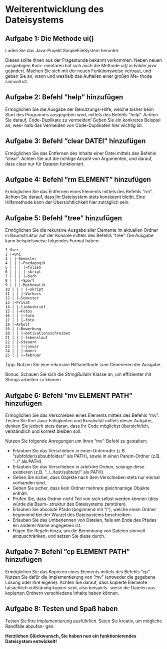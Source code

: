 # Weiterentwicklung des Dateisystems

## Aufgabe 1: Die Methode ui()

Laden Sie das Java-Projekt SimpleFileSystem herunter.

Dieses sollte Ihnen aus der Fragestunde bekannt vorkommen. Neben neuen ausgiebigen Kom-
mentaren hat sich auch die Methode *ui()* in *Folder.java* geändert. Machen Sie sich mit der neuen
Funktionsweise vertraut, und geben Sie an, wann und weshalb das Aufteilen einer großen Me-
thode sinnvoll ist.

## Aufgabe 2: Befehl ”help” hinzufügen

Ermöglichen Sie die Ausgabe der Benutzungs-Hilfe, welche bisher beim Start des Programms
ausgegeben wird, mittels des Befehls ”help”.
Achten Sie darauf, Code-Duplikate zu vermeiden! Geben Sie ein konkretes Beispiel an, wes-
halb das Vermeiden von Code-Duplikaten hier wichtig ist.

## Aufgabe 3: Befehl ”clear DATEI” hinzufügen

Ermöglichen Sie das Entfernen des Inhalts einer Datei mittels des Befehls ”clear”.
Achten Sie auf die richtige Anzahl von Argumenten, und darauf, dass clear nur für Dateien
funktioniert.

## Aufgabe 4: Befehl ”rm ELEMENT” hinzufügen

Ermöglichen Sie das Entfernen eines Elements mittels des Befehls ”rm”.
Achten Sie darauf, dass Ihr Dateisystem stets konsistent bleibt. Eine Hilfsmethode kann der
Übersichtlichkeit hier zuträglich sein.

## Aufgabe 5: Befehl ”tree” hinzufügen

Ermöglichen Sie die rekursive Ausgabe aller Elemente im aktuellen Ordner in Baumstruktur auf
der Konsole mittels des Befehls ”tree”.
Die Ausgabe kann beispielsweise folgendes Format haben:

```
1 User
2 |−Uni
3 | |−Semester
4 | | |−Paedagogik
5 | | | |−folien
6 | | | |−skript
7 | | | |−buch
8 | | |−Sport
9 | | |−Mathematik
10 | | | |−skript
11 | | |−Vorkurs
12 | |−Semester
13 |−Privat
14 | |−liebesbrief
15 | |−Fotos
16 | | |−foto
17 | | |−foto
18 |−Arbeit
19 | |−Bewerbung
20 | | |−motivationsschreiben
21 | | |−lebenslauf
22 | |−Steuern
23 | | |−januar
24 | | |−maerz
25 | | |−februar
```

Tipp: Nutzen Sie eine rekursive Hilfsmethode zum Generieren der Ausgabe.

Bonus: Schauen Sie sich die *StringBuilder* Klasse an, um effizienter mit Strings arbeiten zu
können

## Aufgabe 6: Befehl ”mv ELEMENT PATH” hinzufügen
Ermöglichen Sie das Verschieben eines Elements mittels des Befehls ”mv”.
Testen Sie Ihre Java-Fähigkeiten und Kreativität mittels dieser Aufgabe, denken Sie jedoch
stets daran, dass Ihr Code möglichst übersichtlich, verständlich und korrekt bleiben soll.

Nutzen Sie folgende Anregungen um Ihren ”mv”-Befehl zu gestalten:

- Erlauben Sie das Verschieben in einen Unterorder (z.B. ”subfolder/subsubfolder/” als PATH),
    sowie in einen Parent-Ordner (z.B. ”../” als PATH).
- Erlauben Sie das Verschieben in arbiträre Ordner, solange diese existieren (z.B. ”../../test/subtest/”
    als PATH).
- Gehen Sie sicher, dass Objekte nach dem Verschieben stets nur einmal vorhanden sind.
- Gehen Sie sicher, dass kein Ordner mehrere gleichnamige Objekte enthält.
- Prüfen Sie, dass Ordner nicht Teil von sich selbst werden können (dies würde die Baum-
    struktur des Dateisystems zerstören).
- Erlauben Sie absolute Pfade (beginnend mit ”/”), welche einen Ordner beginnend bei der
    Wurzel des Dateisystems beschreiben.
- Erlauben Sie das Umbenennen von Dateien, falls am Ende des Pfades ein anderer Name
    angegeben ist.
- Fügen Sie Regeln hinzu, um die Benennung von Dateien sinnvoll einzuschränken, und
    setzen Sie diese durch.

## Aufgabe 7: Befehl ”cp ELEMENT PATH” hinzufügen

Ermöglichen Sie das Kopieren eines Elements mittels des Befehls ”cp”. Nutzen Sie dafür die
Implementierung von ”mv” (entweder die gegebene Lösung oder Ihre eigene).
Achten Sie darauf, dass kopierte Elemente tatsächlich vollständig kopiert sind, also beispiels-
weise die Dateien aus kopierten Ordnern verschiedene Inhalte haben können.

## Aufgabe 8: Testen und Spaß haben

Testen Sie Ihre Implementierung ausführlich. Seien Sie kreativ, um mögliche Randfälle abzufan-
gen.

**Herzlichen Glückwunsch, Sie haben nun ein funktionierendes Dateisystem entwickelt!**
